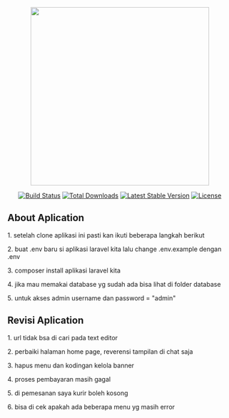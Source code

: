 <p align="center"><a href="https://laravel.com" target="_blank"><img src="https://raw.githubusercontent.com/laravel/art/master/logo-lockup/5%20SVG/2%20CMYK/1%20Full%20Color/laravel-logolockup-cmyk-red.svg" width="400"></a></p>

<p align="center">
<a href="https://travis-ci.org/laravel/framework"><img src="https://travis-ci.org/laravel/framework.svg" alt="Build Status"></a>
<a href="https://packagist.org/packages/laravel/framework"><img src="https://img.shields.io/packagist/dt/laravel/framework" alt="Total Downloads"></a>
<a href="https://packagist.org/packages/laravel/framework"><img src="https://img.shields.io/packagist/v/laravel/framework" alt="Latest Stable Version"></a>
<a href="https://packagist.org/packages/laravel/framework"><img src="https://img.shields.io/packagist/l/laravel/framework" alt="License"></a>
</p>

## About Aplication

<p> 1. setelah clone aplikasi ini pasti kan ikuti beberapa langkah berikut </p>
<p> 2. buat .env baru si aplikasi laravel kita lalu change .env.example dengan .env  </p>
<p> 3. composer install aplikasi laravel kita </p>
<p> 4. jika mau memakai database yg sudah ada bisa lihat di folder database </p>
<p> 5. untuk akses admin username dan password = "admin" </p>

## Revisi Aplication

<p> 1. url tidak bsa di cari pada text editor </p>
<p> 2. perbaiki halaman home page, reverensi tampilan di chat saja  </p>
<p> 3. hapus menu dan kodingan kelola banner </p>
<p> 4. proses pembayaran masih gagal </p>
<p> 5. di pemesanan saya kurir boleh kosong </p>
<p> 6. bisa di cek apakah ada beberapa menu yg masih error</p>

